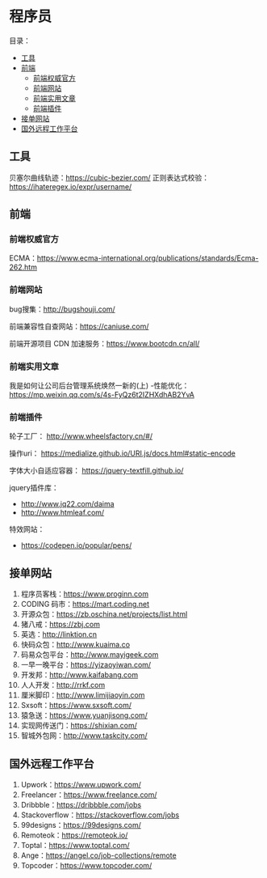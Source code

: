# 程序员

目录：
- [工具](#工具)
- [前端](#前端)
    - [前端权威官方](#前端权威官方)
    - [前端网站](#前端网站)
    - [前端实用文章](#前端实用文章)
    - [前端插件](#前端插件)
- [接单网站](#接单网站)
- [国外远程工作平台](#国外远程工作平台)
## 工具

贝塞尔曲线轨迹：https://cubic-bezier.com/
正则表达式校验：https://ihateregex.io/expr/username/

## 前端

### 前端权威官方

ECMA：https://www.ecma-international.org/publications/standards/Ecma-262.htm

### 前端网站

bug搜集：http://bugshouji.com/

前端兼容性自查网站：https://caniuse.com/

前端开源项目 CDN 加速服务：https://www.bootcdn.cn/all/


### 前端实用文章

我是如何让公司后台管理系统焕然一新的(上) -性能优化：https://mp.weixin.qq.com/s/4s-FyQz6t2IZHXdhAB2YvA

### 前端插件

轮子工厂：
http://www.wheelsfactory.cn/#/

操作uri：
https://medialize.github.io/URI.js/docs.html#static-encode

字体大小自适应容器：
https://jquery-textfill.github.io/

jquery插件库：
- http://www.jq22.com/daima
- http://www.htmleaf.com/

特效网站：
- https://codepen.io/popular/pens/

## 接单网站
1. 程序员客栈：https://www.proginn.com
2. CODING 码市：https://mart.coding.net
3. 开源众包：https://zb.oschina.net/projects/list.html
4. 猪八戒：https://zbj.com
5. 英选：http://linktion.cn
6. 快码众包：http://www.kuaima.co
7. 码易众包平台：http://www.mayigeek.com
8. 一早一晚平台：https://yizaoyiwan.com/
9. 开发邦：http://www.kaifabang.com
10. 人人开发：http://rrkf.com
11. 厘米脚印：http://www.limijiaoyin.com
12. Sxsoft：https://www.sxsoft.com/
13. 猿急送：https://www.yuanjisong.com/
14. 实现网传送门：https://shixian.com/
15. 智城外包网：http://www.taskcity.com/

## 国外远程工作平台
1. Upwork：https://www.upwork.com/
2. Freelancer：https://www.freelance.com/
3. Dribbble：https://dribbble.com/jobs
4. Stackoverflow：https://stackoverflow.com/jobs
5. 99designs：https://99designs.com/
6. Remoteok：https://remoteok.io/
7. Toptal：https://www.toptal.com/
8. Ange：https://angel.co/job-collections/remote
9. Topcoder：https://www.topcoder.com/
